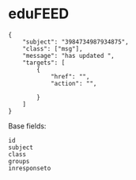 # eduFEED




	{
		"subject": "3984734987934875",
		"class": ["msg"],
		"message": "has updated ",
		"targets": [
			{
				"href": "",
				"action": "",

			}
		]
	}

Base fields:

	id
	subject
	class
	groups
	inresponseto









